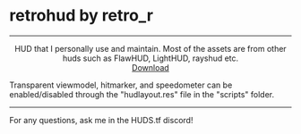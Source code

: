 # retrohud by retro_r
_______________________________________

<p align="center">
  <p align="center">
    HUD that I personally use and maintain. Most of the assets are from other huds such as FlawHUD, LightHUD, rayshud etc. 
    <br />
    <a href="https://codeload.github.com/retror69/retrohud/zip/refs/heads/main">Download</a>
  </p>
</p>



Transparent viewmodel, hitmarker, and speedometer can be enabled/disabled through the "hudlayout.res" file in the "scripts" folder.

_______________________________________

For any questions, ask me in the HUDS.tf discord!
